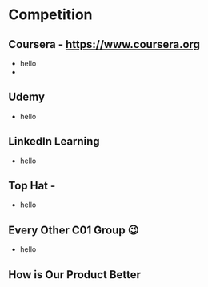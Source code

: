 
# Competition

## Coursera - https://www.coursera.org
* hello
* 
## Udemy
* hello

## LinkedIn Learning
* hello

## Top Hat - 
* hello

## Every Other C01 Group :wink:
* hello

## How is Our Product Better
